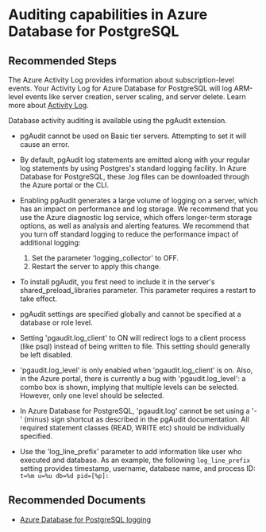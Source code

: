 <properties
    pageTitle="Auditing capabilities in Azure Database for PostgreSQL"
    description="Auditing capabilities in Azure Database for PostgreSQL"
    service="microsoft.dbforpostgresql"
    resource="servers"
    authors="kummanish"
    ms.author="manishku"
    displayOrder="450"
    selfHelpType="generic"
    supportTopicIds="32639967"
    resourceTags="servers, databases"
    productPesIds="16222"
    cloudEnvironments="public"
    articleId="2009dc6a-a6bd-41c6-ad36-d7de45e3586f"
/>

# Auditing capabilities in Azure Database for PostgreSQL

## **Recommended Steps**

The Azure Activity Log provides information about subscription-level events. Your Activity Log for Azure Database for PostgreSQL will log ARM-level events like server creation, server scaling, and server delete. Learn more about [Activity Log](https://docs.microsoft.com/azure/azure-monitor/platform/activity-logs-overview). 

Database activity auditing is available using the pgAudit extension. 

* pgAudit cannot be used on Basic tier servers. Attempting to set it will cause an error.

* By default, pgAudit log statements are emitted along with your regular log statements by using Postgres's standard logging facility. In Azure Database for PostgreSQL, these .log files can be downloaded through the Azure portal or the CLI.

* Enabling pgAudit generates a large volume of logging on a server, which has an impact on performance and log storage. We recommend that you use the Azure diagnostic log service, which offers longer-term storage options, as well as analysis and alerting features. We recommend that you turn off standard logging to reduce the performance impact of additional logging:

   1. Set the parameter 'logging_collector' to OFF. 
   2. Restart the server to apply this change.

* To install pgAudit, you first need to include it in the server's shared_preload_libraries parameter. This parameter requires a restart to take effect. 

* pgAudit settings are specified globally and cannot be specified at a database or role level.

* Setting 'pgaudit.log_client' to ON will redirect logs to a client process (like psql) instead of being written to file. This setting should generally be left disabled.

* 'pgaudit.log_level' is only enabled when 'pgaudit.log_client' is on. Also, in the Azure portal, there is currently a bug with 'pgaudit.log_level': a combo box is shown, implying that multiple levels can be selected. However, only one level should be selected. 

* In Azure Database for PostgreSQL, 'pgaudit.log' cannot be set using a '-' (minus) sign shortcut as described in the pgAudit documentation. All required statement classes (READ, WRITE etc) should be individually specified.

* Use the 'log_line_prefix' parameter to add information like user who executed and database. As an example, the following `log_line_prefix` setting provides timestamp, username, database name, and process ID: `t=%m u=%u db=%d pid=[%p]:`

## **Recommended Documents**

* [Azure Database for PostgreSQL logging](https://docs.microsoft.com/azure/postgresql/concepts-server-logs)
